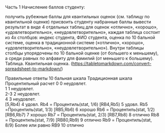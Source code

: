 
Часть 1
Начисление баллов студенту:

получить рубежные баллы для квантильных оценок (см. таблицу по квантильной оценке)
присвоить студенту набранные баллы
вывести результат в виде 4 отдельных таблиц для оценок «отлично», «хорошо», «удовлетворительно», «неудовлетворительно», каждая таблица состоит из 4х столбцов: индекс студента, ФИО студента, оценка по 10 бальной системе, оценка в традиционной системе («отлично», «хорошо», «удовлетворительно», «неудовлетворительно»). Внутри таблицы столбцы упорядочены по 10 бальной оценке (от большего к меньшему), а среди равных по алфавиту для фамилий (от меньшего к большему).
Таблица. Квантильная оценка. (https://tabletomarkdown.com/convert-spreadsheet-to-markdown/)

Правильные ответы	10 бальная шкала	Традиционная шкала	Процентильный расчет
0	0	неудовлет.	
1	1	неудовлет.	
2-3	2	неудовлет.	
4	3	неудовлет.	
[5,Rb4)	4	удовл.	Rb4 = Процентиль(stat, 1/6)
[RB4,Rb5)	5	удовл.	Rb5 =Процентиль(stat, 1/3)
[RB5,Rb6)	6	хорошо	Rb6 = Процентиль(stat, 1/2)
[RB6,Rb7)	7	хорошо	Rb7 = Процентиль(stat, 2/3)
[RB7,Rb8)	8	отлично	Rb8 = Процентиль(stat, 7/9)
[RB80,Rb9)	9	отлично	Rb9 = Процентиль(stat, 8/9)
Более или равно RB9	10	отлично	
